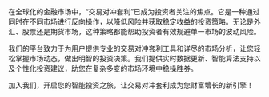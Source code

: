 在全球化的金融市场中，“交易对冲套利”已成为投资者关注的焦点。它是一种通过同时在不同市场进行反向操作，以降低风险并获取稳定收益的投资策略。无论是外汇、股票还是期货市场，这种策略都能帮助投资者有效规避单一市场的波动风险。

我们的平台致力于为用户提供专业的交易对冲套利工具和详尽的市场分析，让您轻松掌握市场动态，做出明智的投资决策。我们提供实时数据更新、智能算法支持以及个性化投资建议，助您在复杂多变的市场环境中稳操胜券。

加入我们，开启您的智能投资之旅，让交易对冲套利成为您财富增长的新引擎！